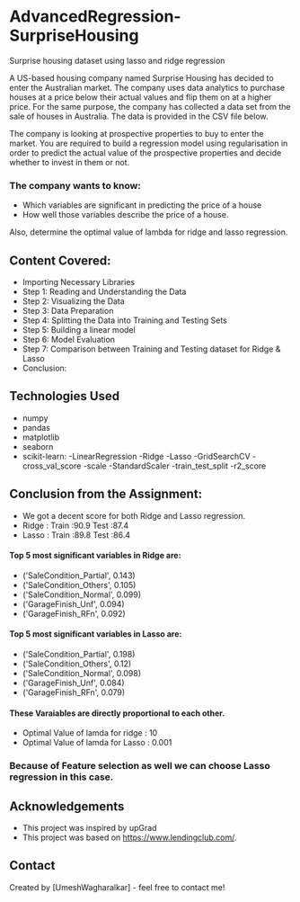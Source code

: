 # AdvancedRegression-SurpriseHousing
 Surprise housing dataset using lasso and ridge regression

A US-based housing company named Surprise Housing has decided to enter the Australian market. The company uses data analytics to purchase houses at a price below their actual values and flip them on at a higher price. For the same purpose, the company has collected a data set from the sale of houses in Australia. The data is provided in the CSV file below.
 
The company is looking at prospective properties to buy to enter the market. You are required to build a regression model using regularisation in order to predict the actual value of the prospective properties and decide whether to invest in them or not.

### The company wants to know:
- Which variables are significant in predicting the price of a house
- How well those variables describe the price of a house.

 Also, determine the optimal value of lambda for ridge and lasso regression.

## Content Covered:
- Importing Necessary Libraries
- Step 1: Reading and Understanding the Data
- Step 2: Visualizing the Data
- Step 3: Data Preparation
- Step 4: Splitting the Data into Training and Testing Sets
- Step 5: Building a linear model
- Step 6: Model Evaluation
- Step 7: Comparison between Training and Testing dataset for Ridge & Lasso
- Conclusion:

## Technologies Used
- numpy
- pandas
- matplotlib
- seaborn
- scikit-learn:
    -LinearRegression
    -Ridge
    -Lasso
    -GridSearchCV
    -cross_val_score
    -scale
    -StandardScaler
    -train_test_split
    -r2_score
  
## Conclusion from the Assignment:
- We got a decent score for both Ridge and Lasso regression.
- Ridge : Train :90.9    Test :87.4
- Lasso : Train :89.8    Test :86.4

#### Top 5 most significant variables in Ridge are:

- ('SaleCondition_Partial', 0.143)
- ('SaleCondition_Others', 0.105)
- ('SaleCondition_Normal', 0.099)
- ('GarageFinish_Unf', 0.094)
- ('GarageFinish_RFn', 0.092)

#### Top 5 most significant variables in Lasso are:

- ('SaleCondition_Partial', 0.198)
- ('SaleCondition_Others', 0.12)
- ('SaleCondition_Normal', 0.098)
- ('GarageFinish_Unf', 0.084)
- ('GarageFinish_RFn', 0.079)


#### These Varaiables are directly proportional to each other.

- Optimal Value of lamda for ridge : 10
- Optimal Value of lamda for Lasso : 0.001

### Because of Feature selection as well we can choose Lasso regression in this case.

## Acknowledgements
- This project was inspired by upGrad
- This project was based on https://www.lendingclub.com/.


## Contact
Created by [UmeshWagharalkar] - feel free to contact me!

